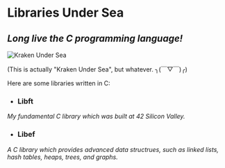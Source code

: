 # Libraries Under Sea

## *Long live the C programming language!*

![Kraken Under Sea](https://user-images.githubusercontent.com/30487160/74077897-f1bf1800-49f1-11ea-8bb0-d40f7926a182.jpg)

(This is actually "Kraken Under Sea", but whatever. ╮(￣▽￣)╭)

Here are some libraries written in C:

- ### Libft
*My fundamental C library which was built at 42 Silicon Valley.*
    
- ### Libef
*A C library which provides advanced data structrues, such as linked lists, hash tables, heaps, trees, and graphs.*
